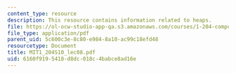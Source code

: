 ```yaml
---
content_type: resource
description: This resource contains information related to heaps.
file: https://ol-ocw-studio-app-qa.s3.amazonaws.com/courses/1-204-computer-algorithms-in-systems-engineering-spring-2010/6160f9195418d8dc018c4babce8ad16e_MIT1_204S10_lec08.pdf
file_type: application/pdf
parent_uid: 5c600c3e-8c80-e984-8a10-ac99c18efd48
resourcetype: Document
title: MIT1_204S10_lec08.pdf
uid: 6160f919-5418-d8dc-018c-4babce8ad16e
---
```

